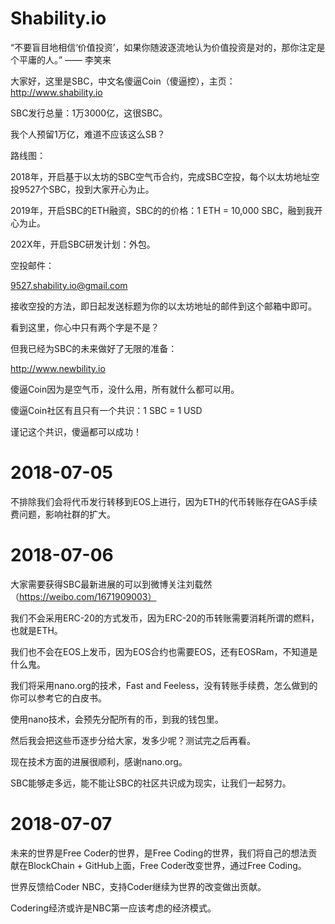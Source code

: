 # Shability.io
“不要盲目地相信‘价值投资’，如果你随波逐流地认为价值投资是对的，那你注定是个平庸的人。” —— 李笑来

大家好，这里是SBC，中文名傻逼Coin（傻逼控），主页：http://www.shability.io

SBC发行总量：1万3000亿，这很SBC。

我个人预留1万亿，难道不应该这么SB？

路线图：

2018年，开启基于以太坊的SBC空气币合约，完成SBC空投，每个以太坊地址空投9527个SBC，投到大家开心为止。

2019年，开启SBC的ETH融资，SBC的的价格：1 ETH = 10,000 SBC，融到我开心为止。

202X年，开启SBC研发计划：外包。

空投邮件：

9527.shability.io@gmail.com

接收空投的方法，即日起发送标题为你的以太坊地址的邮件到这个邮箱中即可。

看到这里，你心中只有两个字是不是？

但我已经为SBC的未来做好了无限的准备：

http://www.newbility.io

傻逼Coin因为是空气币，没什么用，所有就什么都可以用。

傻逼Coin社区有且只有一个共识：1 SBC = 1 USD

谨记这个共识，傻逼都可以成功！

# 2018-07-05

不排除我们会将代币发行转移到EOS上进行，因为ETH的代币转账存在GAS手续费问题，影响社群的扩大。

# 2018-07-06

大家需要获得SBC最新进展的可以到微博关注刘载然（https://weibo.com/1671909003）

我们不会采用ERC-20的方式发币，因为ERC-20的币转账需要消耗所谓的燃料，也就是ETH。

我们也不会在EOS上发币，因为EOS合约也需要EOS，还有EOSRam，不知道是什么鬼。

我们将采用nano.org的技术，Fast and Feeless，没有转账手续费，怎么做到的你可以参考它的白皮书。

使用nano技术，会预先分配所有的币，到我的钱包里。

然后我会把这些币逐步分给大家，发多少呢？测试完之后再看。

现在技术方面的进展很顺利，感谢nano.org。

SBC能够走多远，能不能让SBC的社区共识成为现实，让我们一起努力。

# 2018-07-07

未来的世界是Free Coder的世界，是Free Coding的世界，我们将自己的想法贡献在BlockChain + GitHub上面，Free Coder改变世界，通过Free Coding。

世界反馈给Coder NBC，支持Coder继续为世界的改变做出贡献。

Codering经济或许是NBC第一应该考虑的经济模式。

